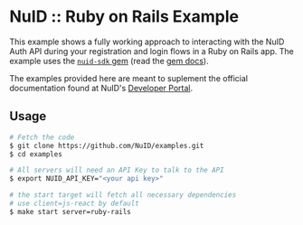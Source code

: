 # NuID :: Ruby on Rails Example

This example shows a fully working approach to interacting with the NuID Auth
API during your registration and login flows in a Ruby on Rails app. The example
uses the [`nuid-sdk` gem](https://github.com/NuID/sdk-ruby) (read the
[gem docs](https://rubydoc.info/gems/nuid-sdk)).

The examples provided here are meant to suplement the official
documentation found at NuID's [Developer Portal](https://portal.nuid.io).

## Usage

``` bash
# Fetch the code
$ git clone https://github.com/NuID/examples.git
$ cd examples

# All servers will need an API Key to talk to the API
$ export NUID_API_KEY="<your api key>"

# the start target will fetch all necessary dependencies
# use client=js-react by default
$ make start server=ruby-rails
```
